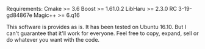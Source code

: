 Requirements:
Cmake >= 3.6
Boost >= 1.61.0.2
LibHaru >= 2.3.0 RC 3-19-gd84867e
Magic++ >= 6.q16



This software is provides as is.
It has been tested on Ubuntu 16.10.
But I can't guarantee that it'll work for everyone.
Feel free to copy, expand, sell or do whatever you want with the code.
